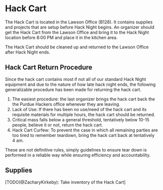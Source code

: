 # Hack Cart

The Hack Cart is located in the Lawson Office (B128). It contains supplies and projects that are setup before Hack Night
begins. An organizer should get the Hack Cart from the Lawson Office and bring it to the Hack Night location before
8:00 PM and place it in the kitchen area.

The Hack Cart should be cleaned up and returned to the Lawson Office after Hack Night ends.

## Hack Cart Return Procedure

Since the hack cart contains most if not all of our standard Hack Night equipment and due to the nature of how late hack night ends, the following generalizable procedure has been made for returning the hack cart. 

1. The easiest procedure: the last organizer brings the hack cart back the the Purdue Hackers office whenever they are leaving.
2. Lack of Use: If there has been no use/need of the hack cart and its requisite materials for multiple hours, the hack cart should be returned.
3. Critical mass falls below a general threshold, tentatively below 10-15 people, believe it or not, return the hack cart.
4. Hack Cart Curfew: To prevent the case in which all remaining parties are too tired to remember teardown, bring the hack cart back at tentatively 4 am.

These are not definitive rules, simply guidelines to ensure tear down is performed in a reliable way while ensuring efficiency and accountability. 

## Supplies

[TODO(@ZacharyKirkeby): Take inventory of the Hack Cart]
